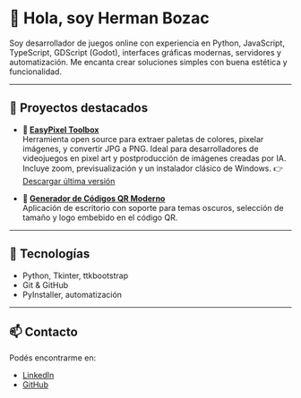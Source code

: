 # 👋 Hola, soy Herman Bozac

Soy desarrollador de juegos online con experiencia en Python, JavaScript, TypeScript, GDScript (Godot), interfaces gráficas modernas, servidores y automatización. Me encanta crear soluciones simples con buena estética y funcionalidad.

---

## 🔧 Proyectos destacados

- **🧩 [EasyPixel Toolbox](https://github.com/HermanBozacDev/EasyPixelToolbox)**  
  Herramienta open source para extraer paletas de colores, pixelar imágenes, y convertir JPG a PNG. Ideal para desarrolladores de videojuegos en pixel art y postproducción de imágenes creadas por IA. Incluye zoom, previsualización y un instalador clásico de Windows.
 👉 [Descargar última versión](https://github.com/HermanBozacDev/EasyPixelToolbox/releases/latest)

- **🎯 [Generador de Códigos QR Moderno](https://github.com/HermanBozacDev/QrGenerator)**  
  Aplicación de escritorio con soporte para temas oscuros, selección de tamaño y logo embebido en el código QR.

---

## 🚀 Tecnologías

- Python, Tkinter, ttkbootstrap  
- Git & GitHub  
- PyInstaller, automatización  

---

## 📫 Contacto

Podés encontrarme en:
- [LinkedIn](https://www.linkedin.com/in/martinhermanbozac/)
- [GitHub](https://github.com/HermanBozacDev)
